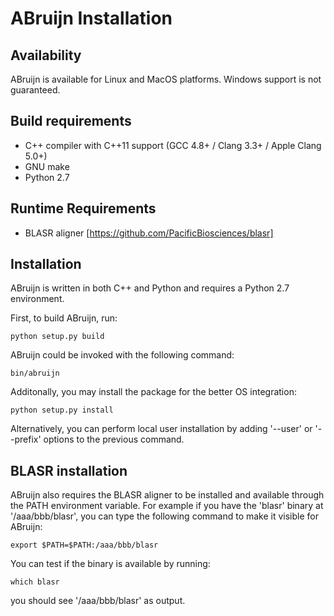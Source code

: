 ABruijn Installation
====================

Availability
------------

ABruijn is available for Linux and MacOS platforms. Windows support is not guaranteed.


Build requirements
------------------

* C++ compiler with C++11 support (GCC 4.8+ / Clang 3.3+ / Apple Clang 5.0+)
* GNU make
* Python 2.7


Runtime Requirements
--------------------

* BLASR aligner [https://github.com/PacificBiosciences/blasr]


Installation
------------

ABruijn is written in both C++ and Python and requires a Python 2.7 environment.

First, to build ABruijn, run:

    python setup.py build

ABruijn could be invoked with the following command:

    bin/abruijn

Additonally, you may install the package for the better OS integration:

    python setup.py install

Alternatively, you can perform local user installation by adding '--user' or '--prefix'
options to the previous command.

BLASR installation
------------------

ABruijn also requires the BLASR aligner to be installed and available through the PATH environment variable.
For example if you have the 'blasr' binary at '/aaa/bbb/blasr', you can type the following command
to make it visible for ABruijn:

    export $PATH=$PATH:/aaa/bbb/blasr

You can test if the binary is available by running:

    which blasr

you should see '/aaa/bbb/blasr' as output.
